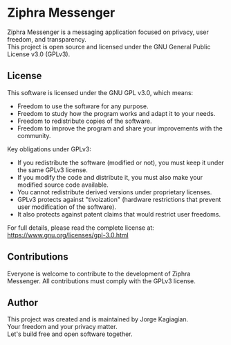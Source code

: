 # Ziphra Messenger

Ziphra Messenger is a messaging application focused on privacy, user freedom, and transparency.  
This project is open source and licensed under the GNU General Public License v3.0 (GPLv3).

## License

This software is licensed under the GNU GPL v3.0, which means:

- Freedom to use the software for any purpose.
- Freedom to study how the program works and adapt it to your needs.
- Freedom to redistribute copies of the software.
- Freedom to improve the program and share your improvements with the community.

Key obligations under GPLv3:

- If you redistribute the software (modified or not), you must keep it under the same GPLv3 license.
- If you modify the code and distribute it, you must also make your modified source code available.
- You cannot redistribute derived versions under proprietary licenses.
- GPLv3 protects against "tivoization" (hardware restrictions that prevent user modification of the software).
- It also protects against patent claims that would restrict user freedoms.

For full details, please read the complete license at:  
https://www.gnu.org/licenses/gpl-3.0.html

## Contributions

Everyone is welcome to contribute to the development of Ziphra Messenger. All contributions must comply with the GPLv3 license.

## Author

This project was created and is maintained by Jorge Kagiagian.  
Your freedom and your privacy matter.  
Let's build free and open software together.
